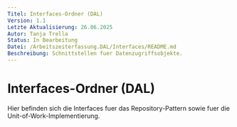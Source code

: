 ```yaml
---
Titel: Interfaces-Ordner (DAL)
Version: 1.1
Letzte Aktualisierung: 26.06.2025
Autor: Tanja Trella
Status: In Bearbeitung
Datei: /Arbeitszeiterfassung.DAL/Interfaces/README.md
Beschreibung: Schnittstellen fuer Datenzugriffsobjekte.
---
```


# Interfaces-Ordner (DAL)

Hier befinden sich die Interfaces fuer das Repository-Pattern sowie
fuer die Unit-of-Work-Implementierung.
